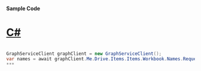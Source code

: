 #### Sample Code
# [C#](#tab/c-sharp)

```C#

GraphServiceClient graphClient = new GraphServiceClient();
var names = await graphClient.Me.Drive.Items.Items.Workbook.Names.Request().GetAsync();
*** 

```